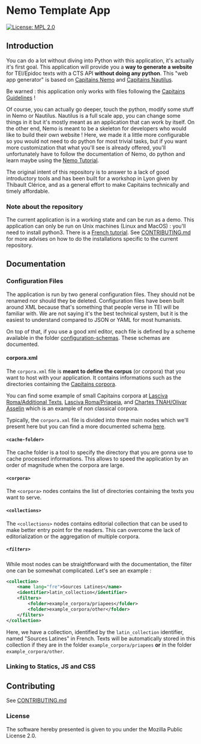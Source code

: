 # Nemo Template App

[![License: MPL 2.0](https://img.shields.io/badge/License-MPL%202.0-brightgreen.svg)](https://opensource.org/licenses/MPL-2.0)

## Introduction

You can do a lot without diving into Python with this application, it's actually it's first goal.
This application will provide you a **way to generate a website** for TEI/Epidoc texts with a CTS API
**without doing any python**. This "web app generator" is based on [Capitains Nemo](https://github.com/capitains/flask-capitains-nemo)
and [Capitains Nautilus](https://github.com/capitains/nautilus).

Be warned : this application only works with files following the [Capitains Guidelines](http://capitains.org/pages/guidelines.html) !

Of course, you can actually go deeper, touch the python, modify some stuff in Nemo or Nautilus. Nautilus is a full scale app, you
can change some things in it but it's mostly meant as an application that can work by itself. On the other end, Nemo is meant to be
a skeleton for developers who would like to build their own website ! Here, we made it a little more configurable so you would not need
to do python for most trivial tasks, but if you want more customization that what you'll see is already offered, you'll unfortunately have to
follow the documentation of Nemo, do python and learn maybe using the [Nemo Tutorial](https://github.com/capitains/tutorial-nemo).

The original intent of this repository is to answer to a lack of good introductory tools and has been built for a workshop in Lyon
given by Thibault Clérice, and as a general effort to make Capitains technically and timely affordable.

### Note about the repository

The current application is in a working state and can be run as a demo. This application can only be run on Unix machines
(Linux and MacOS) : you'll need to install python3. There is a [French tutorial](docs/python3-fr.md).
See [CONTRIBUTING.md](CONTRIBUTING.md) for more advises on how to do the
installations specific to the current repository.

## Documentation

### Configuration Files

The application is run by two general configuration files. They should not be renamed nor should they be deleted.
Configuration files have been built around XML because that's something that people verse in TEI will be familiar with.
We are not saying it's the best technical system, but it is the easiest to understand compared to JSON or YAML for most
humanists.

On top of that, if you use a good xml editor, each file is defined by a scheme available in the folder
[configuration-schemas](./configuration-schemas). These schemas are documented.

#### corpora.xml

The `corpora.xml` file is **meant to define the corpus** (or corpora) that you want to host with your application. It contains
informations such as the directories containing the [Capitains corpora](http://capitains.org/pages/guidelines.html).

You can find some example of small Capitains corpora at [Lasciva Roma/Additional Texts](https://github.com/lascivaroma/additional-texts),
 [Lasciva Roma/Priapeia](https://github.com/lascivaroma/priapeia), and [Chartes TNAH/Olivar Asselin](https://github.com/Chartes-TNAH/olivar-asselin)
 which is an example of non classical corpora.

Typically, the `corpora.xml` file is divided into three main nodes which we'll present here but you can find a more
documented schema [here](configuration-schemas/corpora.rng).

#### `<cache-folder>`

The cache folder is a tool to specify the directory that you are gonna use to cache processed informations. This allows to
speed the application by an order of magnitude when the corpora are large.

#### `<corpora>`

The `<corpora>` nodes contains the list of directories containing the texts you want to serve.

#### `<collections>`

The `<collections>` nodes contains editorial collection that can be used to make better entry point for the
readers. This can overcome the lack of editorialization or the aggregation of multiple corpora.

##### `<filters>`

While most nodes can be straightforward with the documentation, the filter one can be somewhat complicated.
Let's see an example :

```xml
<collection>
    <name lang="fre">Sources Latines</name>
    <identifier>latin_collection</identifier>
    <filters>
        <folder>example_corpora/priapees</folder>
        <folder>example_corpora/other</folder>
    </filters>
</collection>
```

Here, we have a collection, identified by the `latin_collection` identifier, named "Sources Latines" in French.
Texts will be automatically stored in this collection if they are in the folder `example_corpora/priapees` **or**
in the folder `example_corpora/other`.


### Linking to Statics, JS and CSS

## Contributing

See [CONTRIBUTING.md](CONTRIBUTING.md)

### License

The software hereby presented is given to you under the Mozilla Public License 2.0.